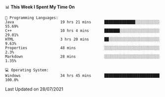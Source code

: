 
<!--START_SECTION:waka-->
📊 **This Week I Spent My Time On** 

```text
💬 Programming Languages: 
Java                     19 hrs 21 mins      ██████████████░░░░░░░░░░░   55.69% 
C++                      10 hrs 4 mins       ███████░░░░░░░░░░░░░░░░░░   29.01% 
HTML                     3 hrs 20 mins       ██░░░░░░░░░░░░░░░░░░░░░░░   9.63% 
Properties               48 mins             ░░░░░░░░░░░░░░░░░░░░░░░░░   2.3% 
Markdown                 28 mins             ░░░░░░░░░░░░░░░░░░░░░░░░░   1.35%

💻 Operating System: 
Windows                  34 hrs 45 mins      █████████████████████████   100.0%

```


 Last Updated on 28/07/2021
<!--END_SECTION:waka-->
